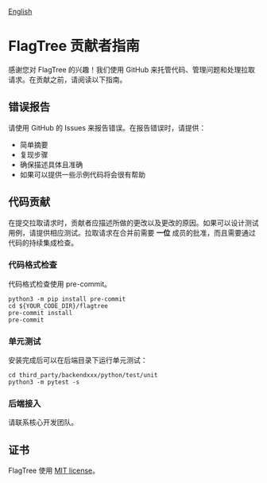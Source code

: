 [English](./CONTRIBUTING.md)

# FlagTree 贡献者指南

感谢您对 FlagTree 的兴趣！我们使用 GitHub 来托管代码、管理问题和处理拉取请求。在贡献之前，请阅读以下指南。

## 错误报告

请使用 GitHub 的 Issues 来报告错误。在报告错误时，请提供：
- 简单摘要
- 复现步骤
- 确保描述具体且准确
- 如果可以提供一些示例代码将会很有帮助

## 代码贡献

在提交拉取请求时，贡献者应描述所做的更改以及更改的原因。如果可以设计测试用例，请提供相应测试。拉取请求在合并前需要 __一位__ 成员的批准，而且需要通过代码的持续集成检查。

### 代码格式检查

代码格式检查使用 pre-commit。

```shell
python3 -m pip install pre-commit
cd ${YOUR_CODE_DIR}/flagtree
pre-commit install
pre-commit
```

### 单元测试

安装完成后可以在后端目录下运行单元测试：
```shell
cd third_party/backendxxx/python/test/unit
python3 -m pytest -s
```

### 后端接入

请联系核心开发团队。

## 证书

FlagTree 使用 [MIT license](/LICENSE)。
